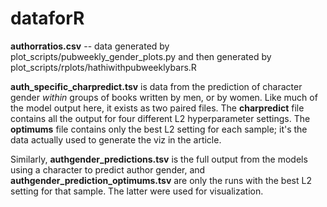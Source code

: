 dataforR
========

**authorratios.csv** -- data generated by plot_scripts/pubweekly_gender_plots.py and then generated by plot_scripts/rplots/hathiwithpubweeklybars.R

**auth_specific_charpredict.tsv** is data from the prediction of character gender *within* groups of books written by men, or by women. Like much of the model output here, it exists as two paired files. The **charpredict** file contains all the output for four different L2 hyperparameter settings. The **optimums** file contains only the best L2 setting for each sample; it's the data actually used to generate the viz in the article.

Similarly, **authgender_predictions.tsv** is the full output from the models using a character to predict author gender, and **authgender_prediction_optimums.tsv** are only the runs with the best L2 setting for that sample. The latter were used for visualization.


